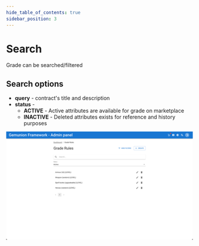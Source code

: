 ```yaml
---
hide_table_of_contents: true
sidebar_position: 3
---
```


# Search

Grade can be searched/filtered

## Search options

- **query** - contract's title and description
- **status** -
    - **ACTIVE** - Active attributes are available for grade on marketplace
    - **INACTIVE** - Deleted attributes exists for reference and history purposes

![Grade search](/img/admin/mechanics-gaming/grade/grade_search.png)

